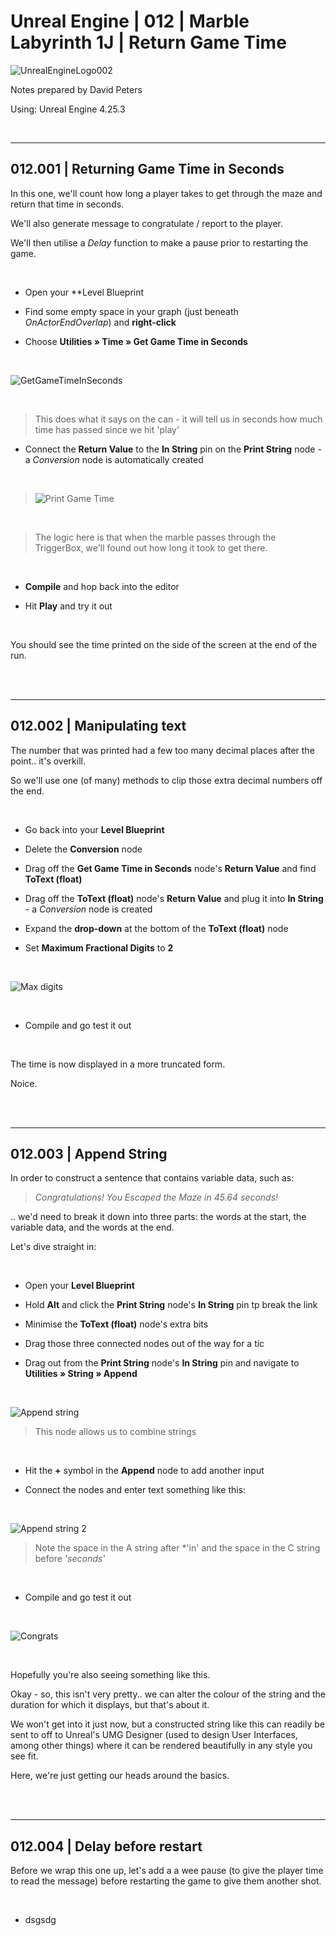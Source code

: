 # Unreal Engine | 012 | Marble Labyrinth 1J | Return Game Time

![UnrealEngineLogo002](https://user-images.githubusercontent.com/36719180/90347960-a4e68900-e087-11ea-9349-f5a59105b4d2.png)


Notes prepared by David Peters

Using: Unreal Engine 4.25.3 

<br>

---

## 012.001 | Returning Game Time in Seconds

In this one, we'll count how long a player takes to get through the maze and return that time in seconds.

We'll also generate message to congratulate / report to the player.

We'll then utilise a *Delay* function to make a pause prior to restarting the game.

<br>

- Open your **Level Blueprint

- Find some empty space in your graph (just beneath *OnActorEndOverlap*) and **right-click**

- Choose **Utilities » Time » Get Game Time in Seconds**

<br>

![GetGameTimeInSeconds](https://user-images.githubusercontent.com/36719180/93316628-9515bc80-f860-11ea-99ff-f037ccd2bd9e.png)

<br>

> This does what it says on the can - it will tell us in seconds how much time has passed since we hit 'play'

- Connect the **Return Value** to the **In String** pin on the **Print String** node - a *Conversion* node is automatically created

<br>

> ![Print Game Time](https://user-images.githubusercontent.com/36719180/93317246-57fdfa00-f861-11ea-8e00-5cff934ece56.png)

<br>

> The logic here is that when the marble passes through the TriggerBox, we'll found out how long it took to get there.

<br>

- **Compile** and hop back into the editor

- Hit **Play** and try it out

<br>

You should see the time printed on the side of the screen at the end of the run.

<br><br>

---

## 012.002 | Manipulating text

The number that was printed had a few too many decimal places after the point.. it's overkill.

So we'll use one (of many) methods to clip those extra decimal numbers off the end.

<br>

- Go back into your **Level Blueprint**

- Delete the **Conversion** node

- Drag off the **Get Game Time in Seconds** node's **Return Value** and find **ToText (float)**

- Drag off the **ToText (float)** node's **Return Value** and plug it into **In String** - a *Conversion* node is created

- Expand the **drop-down** at the bottom of the **ToText (float)** node

- Set **Maximum Fractional Digits** to **2**

<br>

![Max digits](https://user-images.githubusercontent.com/36719180/93319441-fa1ee180-f863-11ea-9c57-e0fa6214a019.png)

<br>

- Compile and go test it out

<br>

The time is now displayed in a more truncated form.

Noice.

<br><br>

---

## 012.003 | Append String

In order to construct a sentence that contains variable data, such as:

>*Congratulations! You Escaped the Maze in 45.64 seconds!*

.. we'd need to break it down into three parts: the words at the start, the variable data, and the words at the end.

Let's dive straight in:

<br>

- Open your **Level Blueprint**

- Hold **Alt** and click the **Print String** node's **In String** pin tp break the link

- Minimise the **ToText (float)** node's extra bits

- Drag those three connected nodes out of the way for a tic

- Drag out from the **Print String** node's **In String** pin and navigate to **Utilities » String » Append**

<br>

![Append string](https://user-images.githubusercontent.com/36719180/93324345-dd85a800-f869-11ea-8987-3ec37e21f9e9.png)

> This node allows us to combine strings

<br>

- Hit the **+** symbol in the **Append** node to add another input

- Connect the nodes and enter text something like this:

<br>

![Append string 2](https://user-images.githubusercontent.com/36719180/93325059-d27f4780-f86a-11ea-9283-3340fd789489.png)

> Note the space in the A string after *'in' and the space in the C string before *'seconds'*

<br>

- Compile and go test it out

<br>

![Congrats](https://user-images.githubusercontent.com/36719180/93325370-56d1ca80-f86b-11ea-800d-bc45af6011e9.png)

<br>

Hopefully you're also seeing something like this.

Okay - so, this isn't very pretty.. we can alter the colour of the string and the duration for which it displays, but that's about it.

We won't get into it just now, but a constructed string like this can readily be sent to off to Unreal's UMG Designer (used to design User Interfaces, among other things) where it can be rendered beautifully in any style you see fit.

Here, we're just getting our heads around the basics.

<br><br>

---

## 012.004 | Delay before restart

Before we wrap this one up, let's add a a wee pause (to give the player time to read the message) before restarting the game to give them another shot.

<br>

- dsgsdg













